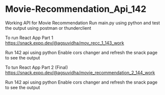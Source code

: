 # Movie-Recommendation_Api_142

Working API for Movie Recommendation
Run main.py using python and test the output using postman or thunderclient


To run React App Part 1
https://snack.expo.dev/@agsuvidha/mov_recc_1_143_work

Run 142 api using python
Enable cors changer and refresh the snack page to see the output


To tun React App Part 2 (Final)
https://snack.expo.dev/@agsuvidha/movie_recommendation_2_144_work

Run 142 api using python
Enable cors changer and refresh the snack page to see the output
